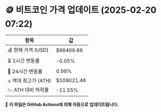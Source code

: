# 🪙 비트코인 가격 업데이트 (2025-02-20 07:22)

| 항목                | 값 |
|--------------------|----------------|
| 💰 현재 가격 (USD) | $96409.86 |
| ⏳ 1시간 변동률    | -0.05% |
| 📆 24시간 변동률   | 0.98% |
| 🔝 역대 최고가 (ATH) | $109021.48 |
| 📉 ATH 대비 하락률 | -11.55% |

🔄 **이 파일은 GitHub Actions에 의해 자동으로 업데이트됩니다.**
